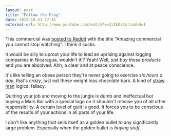 ```yaml
---
layout: post
title: "Follow the Frog"
date: 2012-10-31 17:41
external-url: http://www.youtube.com/watch?v=3iIkOi3srLo&hd=1
---
```


This commercial was [posted to Reddit](http://www.reddit.com/r/videos/comments/11w8s4/amazing_commercial_you_cannot_stop_watching/) with the title "Amazing commercial you cannot stop watching". I think it sucks.

It would be silly to uproot your life to lead an uprising against logging companies in Nicaragua, wouldn't it!? Yeah! Well, just *buy these products* and you are absolved. Ahh, a clear and at peace conscience.

It's like telling an obese person they're never going to exercise *six hours a day*, that's *crazy*, just eat these weight loss chocolate bars. A kind of [straw man](http://en.wikipedia.org/wiki/Straw_man) logical fallacy.

Quitting your job and moving to the jungle is dumb and ineffectual but buying a Mars Bar with a special logo on it shouldn't release you of all other responsibility. A certain level of guilt is good. It forces you to be conscious of the results of your actions in all parts of your life.

I don't like anything that sells itself as a golden bullet to any significantly large problem. Especially when the golden bullet is *buying stuff*.